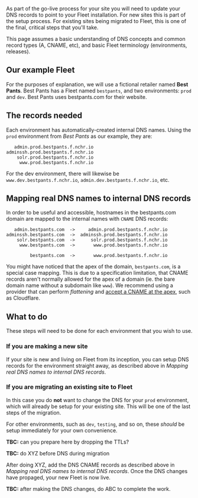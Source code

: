 As part of the go-live process for your site you will need to update your DNS
records to point to your Fleet installation. For new sites this is part of the
setup process. For existing sites being migrated to Fleet, this is one of the
final, critical steps that you'll take.

This page assumes a basic understanding of DNS concepts and common record types
(A, CNAME, etc), and basic Fleet terminology (environments, releases).


Our example Fleet
----

For the purposes of explanation, we will use a fictional retailer named **Best
Pants**. Best Pants has a Fleet named `bestpants`, and two environments: `prod`
and `dev`. Best Pants uses bestpants.com for their website.


The records needed
----

Each environment has automatically-created internal DNS names. Using the `prod`
environment from *Best Pants* as our example, they are:

```
   admin.prod.bestpants.f.nchr.io
adminssh.prod.bestpants.f.nchr.io
    solr.prod.bestpants.f.nchr.io
     www.prod.bestpants.f.nchr.io
```

For the dev environment, there will likewise be `www.dev.bestpants.f.nchr.io`,
`admin.dev.bestpants.f.nchr.io`, etc.


Mapping real DNS names to internal DNS records
----

In order to be useful and accessible, hostnames in the bestpants.com domain are
mapped to the internal names with `CNAME` DNS records:

```
   admin.bestpants.com  ->     admin.prod.bestpants.f.nchr.io
adminssh.bestpants.com  ->  adminssh.prod.bestpants.f.nchr.io
    solr.bestpants.com  ->      solr.prod.bestpants.f.nchr.io
     www.bestpants.com  ->       www.prod.bestpants.f.nchr.io

         bestpants.com  ->       www.prod.bestpants.f.nchr.io
```

You might have noticed that the apex of the domain, `bestpants.com`, is a
special case mapping. This is due to a specification limitation, that CNAME
records aren't normally allowed for the apex of a domain (ie. the bare domain
name without a subdomain like `www`). We recommend using a provider that can
perform *flattening* and [accept a CNAME at the
apex](https://support.cloudflare.com/hc/en-us/articles/200169056-CNAME-Flattening-RFC-compliant-support-for-CNAME-at-the-root),
such as Cloudflare.


What to do
----

These steps will need to be done for each environment that you wish to use.

### If you are making a new site

If your site is new and living on Fleet from its inception, you can setup DNS
records for the environment straight away, as described above in *Mapping real
DNS names to internal DNS records*.


### If you are migrating an existing site to Fleet

In this case you do **not** want to change the DNS for your `prod` environment,
which will already be setup for your existing site. This will be one of the
last steps of the migration.

For other environments, such as `dev`, `testing`, and so on, these *should* be
setup immediately for your own convenience.

**TBC:** can you prepare here by dropping the TTLs?

**TBC:** do XYZ before DNS during migration

After doing XYZ, add the DNS CNAME records as described above in *Mapping real
DNS names to internal DNS records*. Once the DNS changes have propaged, your
new Fleet is now live.

**TBC:** after making the DNS changes, do ABC to complete the work.
